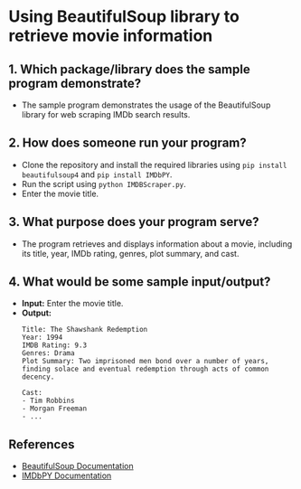 # Using BeautifulSoup library to retrieve movie information

## 1. Which package/library does the sample program demonstrate?
   - The sample program demonstrates the usage of the BeautifulSoup library for web scraping IMDb search results.

## 2. How does someone run your program?
   - Clone the repository and install the required libraries using `pip install beautifulsoup4` and `pip install IMDbPY`.
   - Run the script using `python IMDBScraper.py`.
   - Enter the movie title.

## 3. What purpose does your program serve?
   - The program retrieves and displays information about a movie, including its title, year, IMDb rating, genres, plot summary, and cast.

## 4. What would be some sample input/output?
   - **Input:** Enter the movie title.
   - **Output:**
     ```
     Title: The Shawshank Redemption
     Year: 1994
     IMDB Rating: 9.3
     Genres: Drama
     Plot Summary: Two imprisoned men bond over a number of years, finding solace and eventual redemption through acts of common decency.
     
     Cast:
     - Tim Robbins
     - Morgan Freeman
     - ...
     ```

## References
   - [BeautifulSoup Documentation](https://www.crummy.com/software/BeautifulSoup/bs4/doc/)
   - [IMDbPY Documentation](https://imdbpy.readthedocs.io/en/latest/)
